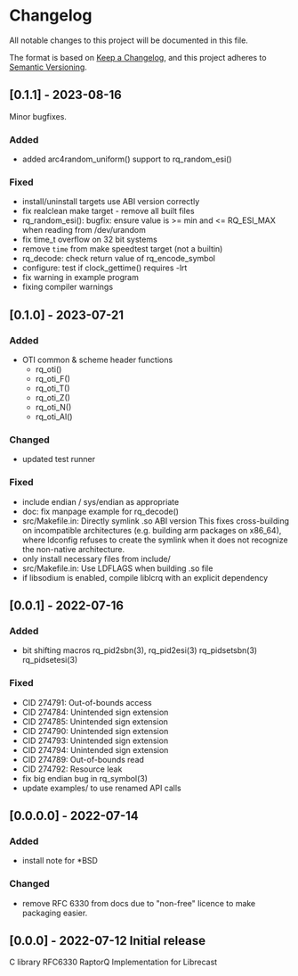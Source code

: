 # Changelog
All notable changes to this project will be documented in this file.

The format is based on [Keep a Changelog](https://keepachangelog.com/en/1.0.0/),
and this project adheres to [Semantic Versioning](https://semver.org/spec/v2.0.0.html).

## [0.1.1] - 2023-08-16

Minor bugfixes.

### Added
- added arc4random_uniform() support to rq_random_esi()

### Fixed
- install/uninstall targets use ABI version correctly
- fix realclean make target - remove all built files
- rq_random_esi(): bugfix: ensure value is >= min and <= RQ_ESI_MAX when reading from /dev/urandom
- fix time_t overflow on 32 bit systems
- remove `time` from make speedtest target (not a builtin)
- rq_decode: check return value of rq_encode_symbol
- configure: test if clock_gettime() requires -lrt
- fix warning in example program
- fixing compiler warnings

## [0.1.0] - 2023-07-21

### Added
- OTI common & scheme header functions
    - rq_oti()
    - rq_oti_F()
    - rq_oti_T()
    - rq_oti_Z()
    - rq_oti_N()
    - rq_oti_Al()

### Changed
- updated test runner

### Fixed
- include endian / sys/endian as appropriate
- doc: fix manpage example for rq_decode()
- src/Makefile.in: Directly symlink .so ABI version
    This fixes cross-building on incompatible architectures (e.g. building
    arm packages on x86_64), where ldconfig refuses to create the symlink
    when it does not recognize the non-native architecture.
- only install necessary files from include/
- src/Makefile.in: Use LDFLAGS when building .so file
- if libsodium is enabled, compile liblcrq with an explicit dependency

## [0.0.1] - 2022-07-16

### Added
- bit shifting macros rq_pid2sbn(3), rq_pid2esi(3) rq_pidsetsbn(3) rq_pidsetesi(3)

### Fixed
- CID 274791: Out-of-bounds access
- CID 274784: Unintended sign extension
- CID 274785: Unintended sign extension
- CID 274790: Unintended sign extension
- CID 274793: Unintended sign extension
- CID 274794: Unintended sign extension
- CID 274789: Out-of-bounds read
- CID 274792: Resource leak
- fix big endian bug in rq_symbol(3)
- update examples/ to use renamed API calls

## [0.0.0.0] - 2022-07-14

### Added
- install note for *BSD

### Changed
- remove RFC 6330 from docs due to "non-free" licence to make packaging easier.

## [0.0.0] - 2022-07-12 Initial release

C library RFC6330 RaptorQ Implementation for Librecast
